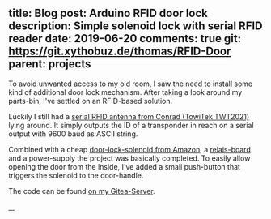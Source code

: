 title: Blog
post: Arduino RFID door lock
description: Simple solenoid lock with serial RFID reader
date: 2019-06-20
comments: true
git: https://git.xythobuz.de/thomas/RFID-Door
parent: projects
---

To avoid unwanted access to my old room, I saw the need to install some kind of additional door lock mechanism.
After taking a look around my parts-bin, I've settled on an RFID-based solution.

Luckily I still had a [serial RFID antenna from Conrad (TowiTek TWT2021)](https://www.conrad.com/p/rfid-antenna-towitek-twt2021-component-33-vdc-5-vdc-191553) lying around.
It simply outputs the ID of a transponder in reach on a serial output with 9600 baud as ASCII string.

Combined with a cheap [door-lock-solenoid from Amazon](https://www.amazon.de/gp/product/B00M2M3F74), a [relais-board](https://www.amazon.de/WINGONEER-KY-019-Relais-Shield-Arduino/dp/B06XHJ2PBJ) and a power-supply the project was basically completed.
To easily allow opening the door from the inside, I've added a small push-button that triggers the solenoid to the door-handle.

The code can be found [on my Gitea-Server](https://git.xythobuz.de/thomas/RFID-Door).

<div class="lightgallery">
    <a href="img/rfid_box.jpg">
        <img src="img/rfid_box_small.jpg" alt="">
    </a>
    <a href="img/rfid_setup.jpg">
        <img src="img/rfid_setup_small.jpg" alt="">
    </a>
    <a href="img/rfid_button.jpg">
        <img src="img/rfid_button_small.jpg" alt="">
    </a>
    <a href="img/rfid_solenoid.jpg">
        <img src="img/rfid_solenoid_small.jpg" alt="">
    </a>
</div>
